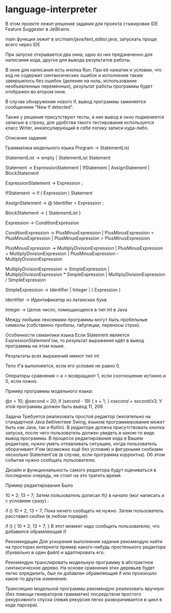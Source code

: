 # language-interpreter

В этом проекте лежит решение задания для проекта стажировки IDE Feature Suggester в JetBrains

main функция лежит в src/main/java/text_editor.java, запускать проще всего через IDE

При запуске открывается два окна, одно из них предзначенно для написания кода, другое для вывода результатов работы.

В окне для написания есть кнопка Run. При её нажатии и условии, что код не содержит синтаксических ошибок и исполнение также завершилось без ошибок (деление на ноль, использование необъявленных переменных), результат работы программы будет отображен во втором окне.

В случае обнаружения нового if, вывод программы заменяется сообщением "New if detected".

Также у решения присутствуют тесты, в них вывод в окно подменяется записью в строку, для удобства такого тестирования используется класс Writer, инкапсулирующий в себе логику записи куда-либо.

Описание задания:

Грамматика модельного языка
Program → StatementList

StatementList → empty | StatementList Statement

Statement → ExpressionStatement | IfStatement | AssignStatement | BlockStatement

ExpressionStatement -> Expression ;

IfStatement → if ( Expression ) Statement

AssignStatement → @ Identifier = Expression ;

BlockStatement → { StatementList }

Expression → ConditionExpression

ConditionExpression -> PlusMinusExpression | PlusMinusExpression < PlusMinusExpression | PlusMinusExpression > PlusMinusExpression

PlusMinusExpression → MultiplyDivisionExpression | PlusMinusExpression + MultiplyDivisionExpression | PlusMinusExpression - MultiplyDivisionExpression

MultiplyDivisionExpression → SimpleExpression | MultiplyDivisionExpression * SimpleExpression | MultiplyDivisionExpression / SimpleExpression

SimpleExpression → Identifier | Integer | ( Expression )

Identifier → Идентификатор из латинских букв

Integer → Целое число, помещающееся в тип int в Java

Между любыми лексемами программы могут быть пробельные символы (собственно пробелы, табуляции, переносы строк).

Особенности семантики языка
Если Statement является ExpressionStatement’ом, то результат выражения идёт в вывод программы на этом языке.

Результаты всех выражений имеют тип int

Тело if’а выполняется, если его условие не равно 0.

Операторы сравнения < и > возвращают 1, если соотношение истинно и 0, если ложно.

Пример программы модельного языка:

@x  = 10;
@second = 20;
if (second - 19) {
  x + 1;
}
x*second + second/x*3;
У этой программы должен быть вывод 11, 206

Задача
Требуется реализовать простой редактор (желательно на стандартной Java библиотеке Swing, языком программирование может быть как Java, так и Kotlin). В редакторе должна присутствовать кнопка запуска, после чего пользователь должен увидеть в каком-то виде вывод программы. В процессе редактирования кода в Вашем редакторе, нужно уметь отлавливать ситуацию, когда пользователь оборачивает if’ом (возможно ещё без условия) и фигурными скобками несколько Statement’ов (в случае, если программа корректна). Об этом событии нужно сообщать пользователю.

Дизайн и функциональность самого редактора будут оцениваться в последнюю очередь, не стоит на это тратить время.

Пример редактирования
Было

10 * 2;
13 + 7;
Затем пользователь дописал if() в начало (мог написать и с условием сразу) :

if () 10 * 2;
13 + 7;
Пока ничего сообщать не нужно. Затем пользователь расставил скобки (в любом порядке)

if () { 10 * 2;
13 + 7; }
В этот момент надо сообщить пользователю, что добавился обрамляющий if.

Рекомендации
Для ускорения выполнения задания рекомендую найти на просторах интернета пример какого-нибудь простенького редактора (буквально в один файл) и адаптировать его.

Рекомендую транслировать модельную программу в абстрактное синтаксическое дерево. На основе сравнения этих деревьев будет легко определить, был ли добавлен обрамляющий if или произошло какое-то другое изменение.

Трансляцию модельной программы рекомендую реализовать вручную (без помощи генераторов грамматик) посредством простого рекурсивного спуска (левая рекурсия легко разворачивается в цикл в коде парсера).

